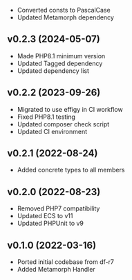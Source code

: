 * Converted consts to PascalCase
* Updated Metamorph dependency

## v0.2.3 (2024-05-07)
* Made PHP8.1 minimum version
* Updated Tagged dependency
* Updated dependency list

## v0.2.2 (2023-09-26)
* Migrated to use effigy in CI workflow
* Fixed PHP8.1 testing
* Updated composer check script
* Updated CI environment

## v0.2.1 (2022-08-24)
* Added concrete types to all members

## v0.2.0 (2022-08-23)
* Removed PHP7 compatibility
* Updated ECS to v11
* Updated PHPUnit to v9

## v0.1.0 (2022-03-16)
* Ported initial codebase from df-r7
* Added Metamorph Handler
